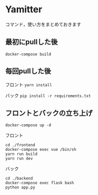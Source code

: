 # Yamitter
コマンド，使い方をまとめておきます

## 最初にpullした後
`docker-compose build`
## 毎回pullした後
フロント
`yarn install`

バック
`pip install -r requirements.txt`

## フロントとバックの立ち上げ
```
docker-compose up -d
```
フロント
```
cd ./frontend
docker-compose exec vue /bin/sh
yarn run build
yarn run dev
```
バック
```
cd ./backend
docker-compose exec flask bash
python app.py
```
